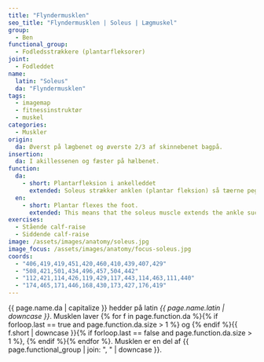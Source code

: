 ```yaml
---
title: "Flyndermusklen"
seo_title: "Flyndermusklen | Soleus | Lægmuskel"
group:
  - Ben
functional_group:
  - Fodledsstrækkere (plantarfleksorer)
joint:
  - Fodleddet
name:
  latin: "Soleus"
  da: "Flyndermusklen"
tags:
  - imagemap
  - fitnessinstruktør
  - muskel
categories:
  - Muskler
origin:
  da: Øverst på lægbenet og øverste 2/3 af skinnebenet bagpå.
insertion:
  da: I akillessenen og fæster på hælbenet.
function:
  da:
    - short: Plantarfleksion i ankelleddet
      extended: Soleus strækker anklen (plantar fleksion) så tæerne peger i forlængelse af underbenet. Soleus hjælper med at gå op på tæer.
  en:
    - short: Plantar flexes the foot.
      extended: This means that the soleus muscle extends the ankle such that the angle between the top of the foot and the lower leg increases (i.e. the action of rising up on your toes or the balls of your feet).
exercises:
  - Stående calf-raise
  - Siddende calf-raise
image: /assets/images/anatomy/soleus.jpg
image_focus: /assets/images/anatomy/focus-soleus.jpg
coords:
  - "406,419,419,451,420,460,410,439,407,429"
  - "508,421,501,434,496,457,504,442"
  - "112,421,114,426,119,429,117,443,114,463,111,440"
  - "174,465,171,446,168,430,173,427,176,419"
---
```


{{ page.name.da | capitalize }} hedder på latin *{{ page.name.latin | downcase }}*. Musklen laver {% for f in page.function.da %}{% if forloop.last == true and page.function.da.size > 1 %} og {% endif %}{{ f.short | downcase  }}{% if forloop.last == false and page.function.da.size > 1 %}, {% endif %}{% endfor %}. Musklen er en del af {{ page.functional_group | join: ", " | downcase }}.
